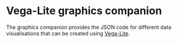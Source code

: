 # Vega-Lite graphics companion

The graphics companion provides the JSON code for different data visualisations that can be created using [Vega-Lite](https://vega.github.io/vega-lite).
